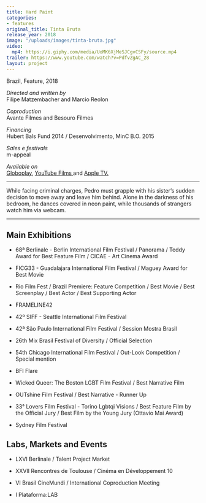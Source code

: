 ```yaml
---
title: Hard Paint
categories:
- features
original_title: Tinta Bruta
release_year: 2018
image: "/uploads/images/tinta-bruta.jpg"
video:
  mp4: https://i.giphy.com/media/UoMK6XjMeSJCgvCSFy/source.mp4
trailer: https://www.youtube.com/watch?v=PdfvZgAC_28
layout: project
---
```


Brazil, Feature, 2018

*Directed and written by*\
Filipe Matzembacher and Marcio Reolon

*Coproduction*\
Avante Filmes and Besouro Filmes

*Financing*\
Hubert Bals Fund 2014 / Desenvolvimento, MinC B.O. 2015

*Sales e festivals*\
m-appeal

*Available on*\
[Globoplay](https://globoplay.globo.com/tinta-bruta/t/LvqRzDPsz9/), [YouTube Films ](https://www.youtube.com/watch?v=qOOk51Uhxl4) and [Apple TV.](https://tv.apple.com/br/movie/tinta-bruta/umc.cmc.5pafjnbt5ij9je70c0i2aurrr)

---

While facing criminal charges, Pedro must grapple with his sister’s sudden decision to move away and leave him behind. Alone in the darkness of his bedroom, he dances covered in neon paint, while thousands of strangers watch him via webcam.

---

## Main Exhibitions

* 68ª Berlinale - Berlin International Film Festival / Panorama / Teddy Award for Best Feature Film / CICAE - Art Cinema Award

* FICG33 - Guadalajara International Film Festival / Maguey Award for Best Movie

* Rio Film Fest / Brazil Premiere: Feature Competition / Best Movie / Best Screenplay / Best Actor / Best Supporting Actor

* FRAMELINE42

* 42º SIFF - Seattle International Film Festival

* 42ª São Paulo International Film Festival / Session Mostra Brasil

* 26th Mix Brasil Festival of Diversity / Official Selection

* 54th Chicago International Film Festival / Out-Look Competition / Special mention

* BFI Flare

* Wicked Queer: The Boston LGBT Film Festival / Best Narrative Film

* OUTshine Film Festival / Best Narrative - Runner Up

* 33° Lovers Film Festival - Torino Lgbtqi Visions / Best Feature Film by the Official Jury / Best Film by the Young Jury (Ottavio Mai Award)

* Sydney Film Festival

## Labs, Markets and Events

* LXVI Berlinale / Talent Project Market

* XXVII Rencontres de Toulouse / Cinéma en Développement 10

* VI Brasil CineMundi / International Coproduction Meeting

* I Plataforma:LAB